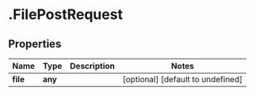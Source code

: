# .FilePostRequest

## Properties

|Name | Type | Description | Notes|
|------------ | ------------- | ------------- | -------------|
|**file** | **any** |  | [optional] [default to undefined]|



